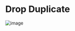 # Drop Duplicate

![image](https://user-images.githubusercontent.com/60442877/165585420-a859d853-aba2-43a2-98e3-83aefb86097c.png)

